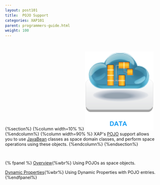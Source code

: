 ```yaml
---
layout: post101
title:  POJO Support
categories: XAP101
parent: programmers-guide.html
weight: 100
---
```


<br>

{%section%}
{%column width=10% %}
![data-access.jpg](/attachment_files/subject/data-index.png)
{%endcolumn%}
{%column width=90% %}
XAP's [POJO](http://en.wikipedia.org/wiki/Plain_Old_Java_Object) support allows you to use [JavaBean](http://docs.oracle.com/javase/tutorial/javabeans/) classes as space domain classes, and perform space operations using these objects.
{%endcolumn%}
{%endsection%}

<br>


{% fpanel %}
[Overview](./pojo-support.html){%wbr%}
Using POJOs as space objects.

[Dynamic Properties](./dynamic-properties.html){%wbr%}
Using Dynamic Properties with POJO entries.
{%endfpanel%}

